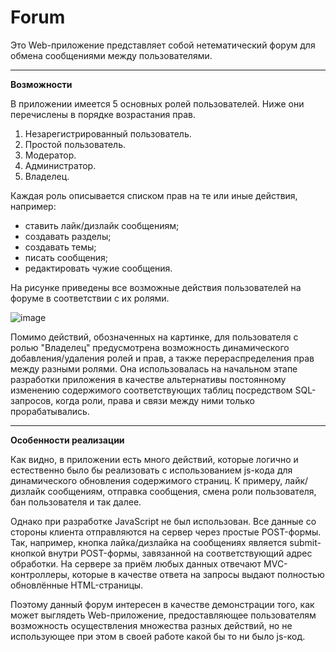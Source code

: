 # Forum
Это Web-приложение представляет собой нетематический форум для обмена сообщениями между пользователями.

_______

**Возможности**

В приложении имеется 5 основных ролей пользователей. Ниже они перечислены в порядке возрастания прав.

1) Незарегистрированный пользователь.
2) Простой пользователь.
3) Модератор.
4) Администратор.
5) Владелец.

Каждая роль описывается списком прав на те или иные действия, например:

- ставить лайк/дизлайк сообщениям;
- создавать разделы;
- создавать темы;
- писать сообщения;
- редактировать чужие сообщения.

На рисунке приведены все возможные действия пользователей на форуме в соответствии с их ролями.

![image](https://github.com/pankoivan/Forum/assets/81259100/f3df5199-8b92-4a88-903b-f3e95a57597e)

Помимо действий, обозначенных на картинке, для пользователя с ролью "Владелец" предусмотрена возможность динамического добавления/удаления ролей и прав, а также перераспределения прав между разными ролями. Она использовалась на начальном этапе разработки приложения в качестве альтернативы постоянному изменению содержимого соответствующих таблиц посредством SQL-запросов, когда роли, права и связи между ними только прорабатывались.

_______

**Особенности реализации**

Как видно, в приложении есть много действий, которые логично и естественно было бы реализовать с использованием js-кода для динамического обновления содержимого страниц. К примеру, лайк/дизлайк сообщениям, отправка сообщения, смена роли пользователя, бан пользователя и так далее.

Однако при разработке JavaScript не был использован. Все данные со стороны клиента отправляются на сервер через простые POST-формы. Так, например, кнопка лайка/дизлайка на сообщениях является submit-кнопкой внутри POST-формы, завязанной на соответствующий адрес обработки. На сервере за приём любых данных отвечают MVC-контроллеры, которые в качестве ответа на запросы выдают полностью обновлённые HTML-страницы.

Поэтому данный форум интересен в качестве демонстрации того, как может выглядеть Web-приложение, предоставляющее пользователям возможность осуществления множества разных действий, но не использующее при этом в своей работе какой бы то ни было js-код.
